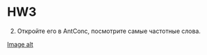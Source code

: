# HW3

2. Откройте его в AntConc, посмотрите самые частотные слова.

[Image alt](https://github.com/AnastasiiaChernova/HW3/blob/master/task%202.png)
